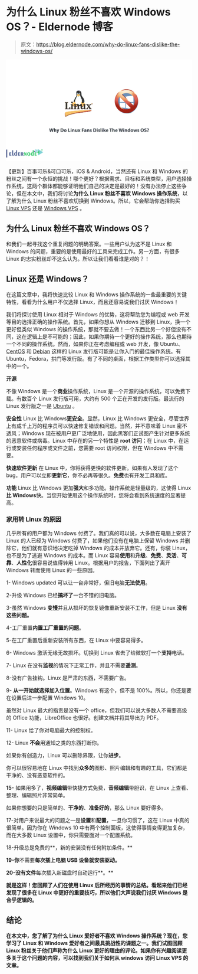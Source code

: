 # 为什么 Linux 粉丝不喜欢 Windows OS？- Eldernode 博客

> 原文：<https://blog.eldernode.com/why-do-linux-fans-dislike-the-windows-os/>

![Why Do Linux Fans Dislike The Windows OS?](img/fc707d176293f8ce1f57983f0f53683d.png)

【更新】百事可乐&可口可乐，iOS & Android，当然还有 Linux 和 Windows 的粉丝之间有一个永恒的挑战！哪个更好？根据需求、目标和系统类型，用户选择操作系统，这两个群体都能够证明他们自己的决定是最好的！没有办法停止这些争论，但在本文中，我们将讨论**为什么 Linux 粉丝不喜欢 Windows 操作系统**，以了解为什么 Linux 粉丝不喜欢切换到 Windows。所以，它会帮助你选择购买 [Linux VPS](https://eldernode.com/linux-vps/) 还是 [Windows VPS](https://eldernode.com/windows-vps/) 。

## **为什么 Linux 粉丝不喜欢 Windows OS？**

和我们一起寻找这个重复问题的明确答案。一些用户认为这不是 Linux 和 Windows 的问题，重要的是使用最好的工具来完成工作。另一方面，有很多 Linux 的忠实粉丝却不这么认为。所以让我们看看谁是对的？！

## **Linux 还是 Windows？**

在这篇文章中，我将快速比较 Linux 和 Windows 操作系统的一些最重要的关键特性，看看为什么用户不仅选择 Linux，而且还容易说我们讨厌 Windows！

我们将探讨使用 Linux 相对于 Windows 的优势，这将帮助您为编程或 web 开发等目的选择正确的操作系统。首先，如果你想从 Windows 迁移到 Linux，换一个更好但类似 Windows 的操作系统，那就不要去做！一个东西比另一个好但没有不同，这在逻辑上是不可能的；因此，如果你期待一个更好的操作系统，那么也期待一个不同的操作系统。然而，如果你正在考虑编程或 web 开发，像 Ubuntu、 [CentOS](https://blog.eldernode.com/tag/centos/) 和 [Debian](https://blog.eldernode.com/tag/debian/) 这样的 Linux 发行版可能是让你入门的最佳操作系统。有 Ubuntu，Fedora，‌拱门等发行版。有了不同的桌面，根据工作类型你可以选择其中的一个。

**开源**

不像 Windows 是一个**商业**操作系统，Linux 是一个开源的操作系统，可以免费下载。有数百个 Linux 发行版可用，大约有 500 个正在开发的发行版。最流行的 Linux 发行版之一是 [Ubuntu](https://blog.eldernode.com/tag/ubuntu/) 。

**安全性**
Linux 比 Windows**更安全**。显然，Linux 比 Windows 更安全，尽管世界上有成千上万的程序员可以快速修复错误和问题。当然，并不意味着 Linux 密不透风；Windows 现在被用户更广泛地使用，因此黑客们正试图产生针对更多系统的恶意软件或病毒。Linux 中存在的另一个特性是 **root 访问**；在 Linux 中，在运行或安装任何程序或文件之前，您需要 root 访问权限，但在 Windows 中不需要。

**快速软件更新**
在 Linux 中，你将获得更快的软件更新。如果有人发现了这个 bug，用户可以立即**更新它**，你不必再等很久。**免费**也有开发工具和库。

**功能**
Linux 比 Windows 更加**强大**和多功能。操作系统是轻量级的，这使得 Linux **比 Windows**快。当您开始使用这个操作系统时，您将会看到系统速度的显著提高。

### 家用转 Linux 的原因

几乎所有的用户都为 Windows 付费了。我们真的可以说，大多数在电脑上安装了 Linux 的人已经为 Windows 付费了，如果他们没有在电脑上保留 Windows 并删除它，他们就有意识地决定吃掉 Windows 的成本并放弃它。还有，你装 Linux，也不是为了逃避 Windows 的成本。而 Linux 容易**使用**和**升级**、**免费**、**灵活**、**可靠**、**人性化**很容易说值得转用 Linux。根据用户的报告，下面列出了离开 Windows 转而使用 Linux 的一些原因。

1- Windows updated 可以让一台非常好，但旧电脑**无法使用**。

2-升级 Windows 已经**搞坏了**一台不错的旧电脑。

3-虽然 Windows **变慢**并且从损坏的恢复镜像重新安装不工作，但是 Linux **没有这些问题。**

4-工厂重置**内置工厂重置的问题**。

5-在工厂重置后重新安装所有东西，在 Linux 中要容易得多。

6- Windows 激活无缘无故损坏。切换到 Linux 省去了给微软打一个**支持**电话。

7- Linux 在没有**监视**的情况下正常工作，并且不需要**遥测**。

8-没有广告挂钩。Linux 是严肃的东西，不需要广告。

9- **从一开始就选择加入位置**。Windows 有这个，但不是 100%。所以，你还是要在设置后进一步配置 Windows 10。

虽然对 Linux 最大的指责是没有一个 office，但我们可以说大多数人不需要高级的 Office 功能，LibreOffice 也很好。创建文档并将其导出为 PDF。

11- Linux 给了你对电脑最大的控制权。

12- Linux **不会**用通知之类的东西打断你。

如果你有创造力，Linux 可以删除界限，让你**进步**。

你可以很容易地在 Linux 中找到**众多的**图形、照片编辑和有趣的工具，它们都是干净的、没有恶意软件的。

**15-** 如果用多了，**视频编辑**带快捷方式免费，**音频编辑**带胆识，在 Linux 上查看、整理、编辑照片非常简单。

如果你想要的只是简单的、**干净的**、**准备好的**，那么 Linux 要好得多。

17-对用户来说最大的问题之一是**设置**和**配置**，一旦你习惯了，这在 Linux 中真的很简单。因为你在 Windows 10 中有两个控制面板，这使得事情变得更加复杂，而在大多数 Linux 设置中，你只需要面对一个配置系统。

18-升级总是免费的**，新的安装没有任何附加条件。**

**19-你**不需要**每次插上电脑 USB 设备就安装驱动。**

**20-没有文件**每次插入新磁盘时自动运行**。**

**就是这样！您回顾了人们在使用 Linux 后所经历的事情的总结。看起来他们已经发现了很多在 Linux 中更好的重要技巧，所以他们大声说我们讨厌 Windows 是合乎逻辑的。**

## **结论**

**在本文中，您了解了为什么 Linux 爱好者不喜欢 Windows 操作系统？现在，您学习了 Linux 和 Windows 爱好者之间最具挑战性的课题之一。我们试图回顾 Linux 粉丝关于他们声称为什么 Linux 更好的理由的评论。如果你有兴趣阅读更多关于这个问题的内容，可以找到我们关于如何从 windows 访问 Linux VPS 的文章。**